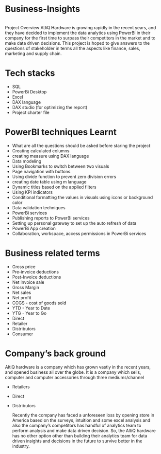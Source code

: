 # Business-Insights
</br>
Project Overview
AtliQ Hardware is growing rapidly in the recent years, and they have decided to implement the data analytics using PowerBi in their company for the first time to surpass their competitors in the market and to make data driven decisions. This project is hoped to give answers to the questions of stakeholder in terms all the aspects like finance, sales, marketing and supply chain.

# Tech stacks
- SQL
- PowerBi Desktop
- Excel
- DAX language
- DAX studio (for optimizing the report)
- Project charter file

# PowerBI techniques Learnt
 - What are all the questions should be asked before staring the project
 - Creating calculated columns
 - creating measure using DAX language
 - Data modeling
 - Using Bookmarks to switch between two visuals
 - Page navigation with buttons
 - Using divide function to prevent zero division errors
 - creating date table using m language
 - Dynamic titles based on the applied filters
 - Using KPI indicators
 - Conditional formatting the values in visuals using icons or background color
 - Data validation techniques
 - PowerBi services
 - Publishing reports to PowerBi services
 - Setting up personal gateway to set up the auto refresh of data
 - PowerBi App creation
 - Collaboration, workspace, access permissions in PowerBi services

 # Business related terms
 - Gross price
 - Pre-invoice deductions
 - Post-Invoice deductions
 - Net Invoice sale
 - Gross Margin
 - Net sales
 - Net profit
 - COGS - cost of goods sold
 - YTD - Year to Date
 - YTG - Year to Go
 - Direct
 - Retailer
 - Distributors
 - Consumer

# Company’s back ground
AltiQ hardware is a company which has grown vastly in the recent years, and opened business all over the globe. It is a company which sells, computer and computer accessories through three mediums/channel

 - Retailers
 - Direct
 - Distributors
   
   Recently the company has faced a unforeseen loss by opening store in America based on the surveys, intuition and some excel analysis and also the company’s competitors has handful of analytics team to perform analysis and make data driven  decision. So, the AltiQ hardware has no other option other than building their analytics team for data driven insights and decisions in the future to survive better in the industry.
